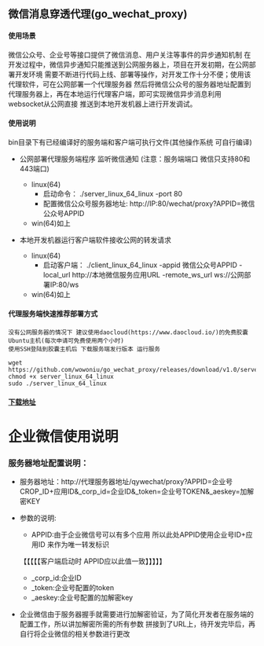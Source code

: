 ##  微信消息穿透代理(go_wechat_proxy)


#### 使用场景
微信公众号、企业号等接口提供了微信消息、用户关注等事件的异步通知机制
在开发过程中，微信异步通知只能推送到公网服务器上，项目在开发初期，在公网部署开发环境
需要不断进行代码上线、部署等操作，对开发工作十分不便；使用该代理软件，可在公网部署一个代理服务器
然后将微信公众号的服务器地址配置到代理服务器上，再在本地运行代理客户端，即可实现微信异步消息利用websocket从公网直接
推送到本地开发机器上进行开发调试。

#### 使用说明

bin目录下有已经编译好的服务端和客户端可执行文件(其他操作系统 可自行编译)

+ 公网部署代理服务端程序 监听微信通知 (注意：服务端端口 微信只支持80和443端口)
  + linux(64)
     + 启动命令： ./server_linux_64_linux -port 80
     + 配置微信公众号服务器地址: http://IP:80/wechat/proxy?APPID=微信公众号APPID
  +  win(64)如上
  
+ 本地开发机器运行客户端软件接收公网的转发请求
   + linux(64)
     + 启动客户端： ./client_linux_64_linux -appid 微信公众号APPID -local_url http://本地微信服务应用URL -remote_ws_url ws://公网部署IP:80/ws
   +  win(64)如上
   
   
#### 代理服务端快速推荐部署方式
    没有公网服务器的情况下 建议使用daocloud(https://www.daocloud.io/)的免费胶囊Ubuntu主机(每次申请可免费使用两个小时) 
    使用SSH登陆到胶囊主机后 下载服务端发行版本 运行服务 
    
    wget https://github.com/wowoniu/go_wechat_proxy/releases/download/v1.0/server_linux_64_linux 
    chmod +x server_linux_64_linux
    sudo ./server_linux_64_linux
    
    
#### <a href="https://github.com/wowoniu/go_wechat_proxy/releases" target="_blank">下载地址</a>
    
    
# 企业微信使用说明
### 服务器地址配置说明：
+ 服务器地址：http://代理服务器地址/qywechat/proxy?APPID=企业号CROP_ID+应用ID&_corp_id=企业ID&_token=企业号TOKEN&_aeskey=加解密KEY  
+ 参数的说明:
   + APPID:由于企业微信号可以有多个应用 所以此处APPID使用企业号ID+应用ID 来作为唯一转发标识
   
   【【【【【客户端启动时 APPID应以此值一致】】】】】
   + _corp_id:企业ID
   + _token:企业号配置的token
   + _aeskey:企业号配置的加解密key
   
+ 企业微信由于服务器握手就需要进行加解密验证，为了简化开发者在服务端的配置工作，所以讲加解密所需的所有参数
拼接到了URL上，待开发完毕后，再自行将企业微信的相关参数进行更改   